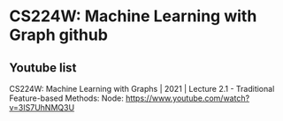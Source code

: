 # CS224W: Machine Learning with Graph github


## Youtube list

CS224W: Machine Learning with Graphs | 2021 | Lecture 2.1 - Traditional Feature-based Methods: Node: https://www.youtube.com/watch?v=3IS7UhNMQ3U
